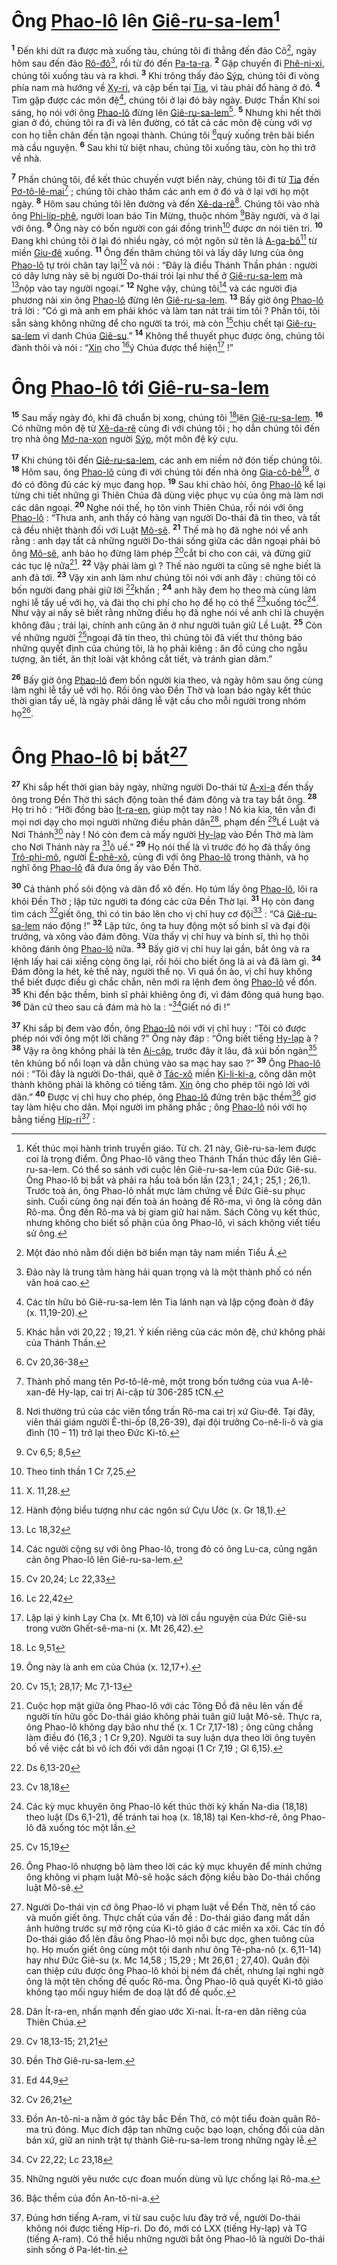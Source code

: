 # Ông [Phao-lô]() lên [Giê-ru-sa-lem]()[^1-22d59093-f635-47ce-956c-0d8b7513e8e7]

<sup><b>1</b></sup> Đến khi dứt ra được mà xuống tàu, chúng tôi đi thẳng đến đảo Cô[^2-22d59093-f635-47ce-956c-0d8b7513e8e7], ngày hôm sau đến đảo [Rô-đô]()[^3-22d59093-f635-47ce-956c-0d8b7513e8e7], rồi từ đó đến [Pa-ta-ra](). <sup><b>2</b></sup> Gặp chuyến đi [Phê-ni-xi](), chúng tôi xuống tàu và ra khơi. <sup><b>3</b></sup> Khi trông thấy đảo [Sýp](), chúng tôi đi vòng phía nam mà hướng về [Xy-ri](), và cập bến tại [Tia](), vì tàu phải đổ hàng ở đó. <sup><b>4</b></sup> Tìm gặp được các môn đệ[^4-22d59093-f635-47ce-956c-0d8b7513e8e7], chúng tôi ở lại đó bảy ngày. Được Thần Khí soi sáng, họ nói với ông [Phao-lô]() đừng lên [Giê-ru-sa-lem]()[^5-22d59093-f635-47ce-956c-0d8b7513e8e7]. <sup><b>5</b></sup> Nhưng khi hết thời gian ở đó, chúng tôi ra đi và lên đường, có tất cả các môn đệ cùng với vợ con họ tiễn chân đến tận ngoại thành. Chúng tôi [^1@-22d59093-f635-47ce-956c-0d8b7513e8e7]quỳ xuống trên bãi biển mà cầu nguyện. <sup><b>6</b></sup> Sau khi từ biệt nhau, chúng tôi xuống tàu, còn họ thì trở về nhà.

<sup><b>7</b></sup> Phần chúng tôi, để kết thúc chuyến vượt biển này, chúng tôi đi từ [Tia]() đến [Pơ-tô-lê-mai]()[^6-22d59093-f635-47ce-956c-0d8b7513e8e7] ; chúng tôi chào thăm các anh em ở đó và ở lại với họ một ngày. <sup><b>8</b></sup> Hôm sau chúng tôi lên đường và đến [Xê-da-rê]()[^7-22d59093-f635-47ce-956c-0d8b7513e8e7]. Chúng tôi vào nhà ông [Phi-líp-phê](), người loan báo Tin Mừng, thuộc nhóm [^2@-22d59093-f635-47ce-956c-0d8b7513e8e7]Bảy người, và ở lại với ông. <sup><b>9</b></sup> Ông này có bốn người con gái đồng trinh[^8-22d59093-f635-47ce-956c-0d8b7513e8e7] được ơn nói tiên tri. <sup><b>10</b></sup> Đang khi chúng tôi ở lại đó nhiều ngày, có một ngôn sứ tên là [A-ga-bô]()[^9-22d59093-f635-47ce-956c-0d8b7513e8e7] từ miền [Giu-đê]() xuống. <sup><b>11</b></sup> Ông đến thăm chúng tôi và lấy dây lưng của ông [Phao-lô]() tự trói chân tay lại[^10-22d59093-f635-47ce-956c-0d8b7513e8e7] và nói : “Đây là điều Thánh Thần phán : người có dây lưng này sẽ bị người Do-thái trói lại như thế ở [Giê-ru-sa-lem]() mà [^3@-22d59093-f635-47ce-956c-0d8b7513e8e7]nộp vào tay người ngoại.” <sup><b>12</b></sup> Nghe vậy, chúng tôi[^11-22d59093-f635-47ce-956c-0d8b7513e8e7] và các người địa phương nài xin ông [Phao-lô]() đừng lên [Giê-ru-sa-lem](). <sup><b>13</b></sup> Bấy giờ ông [Phao-lô]() trả lời : “Có gì mà anh em phải khóc và làm tan nát trái tim tôi ? Phần tôi, tôi sẵn sàng không những để cho người ta trói, mà còn [^4@-22d59093-f635-47ce-956c-0d8b7513e8e7]chịu chết tại [Giê-ru-sa-lem]() vì danh Chúa [Giê-su]().” <sup><b>14</b></sup> Không thể thuyết phục được ông, chúng tôi đành thôi và nói : “[Xin]() cho [^5@-22d59093-f635-47ce-956c-0d8b7513e8e7]ý Chúa được thể hiện[^12-22d59093-f635-47ce-956c-0d8b7513e8e7] !”

# Ông [Phao-lô]() tới [Giê-ru-sa-lem]()

<sup><b>15</b></sup> Sau mấy ngày đó, khi đã chuẩn bị xong, chúng tôi [^6@-22d59093-f635-47ce-956c-0d8b7513e8e7]lên [Giê-ru-sa-lem](). <sup><b>16</b></sup> Có những môn đệ từ [Xê-da-rê]() cùng đi với chúng tôi ; họ dẫn chúng tôi đến trọ nhà ông [Mơ-na-xon]() người [Sýp](), một môn đệ kỳ cựu.

<sup><b>17</b></sup> Khi chúng tôi đến [Giê-ru-sa-lem](), các anh em niềm nở đón tiếp chúng tôi. <sup><b>18</b></sup> Hôm sau, ông [Phao-lô]() cùng đi với chúng tôi đến nhà ông [Gia-cô-bê]()[^13-22d59093-f635-47ce-956c-0d8b7513e8e7], ở đó có đông đủ các kỳ mục đang họp. <sup><b>19</b></sup> Sau khi chào hỏi, ông [Phao-lô]() kể lại từng chi tiết những gì Thiên Chúa đã dùng việc phục vụ của ông mà làm nơi các dân ngoại. <sup><b>20</b></sup> Nghe nói thế, họ tôn vinh Thiên Chúa, rồi nói với ông [Phao-lô]() : “Thưa anh, anh thấy có hàng vạn người Do-thái đã tin theo, và tất cả đều nhiệt thành đối với Luật [Mô-sê](). <sup><b>21</b></sup> Thế mà họ đã nghe nói về anh rằng : anh dạy tất cả những người Do-thái sống giữa các dân ngoại phải bỏ ông [Mô-sê](), anh bảo họ đừng làm phép [^7@-22d59093-f635-47ce-956c-0d8b7513e8e7]cắt bì cho con cái, và đừng giữ các tục lệ nữa[^14-22d59093-f635-47ce-956c-0d8b7513e8e7]. <sup><b>22</b></sup> Vậy phải làm gì ? Thế nào người ta cũng sẽ nghe biết là anh đã tới. <sup><b>23</b></sup> Vậy xin anh làm như chúng tôi nói với anh đây : chúng tôi có bốn người đang phải giữ lời [^8@-22d59093-f635-47ce-956c-0d8b7513e8e7]khấn ; <sup><b>24</b></sup> anh hãy đem họ theo mà cùng làm nghi lễ tẩy uế với họ, và đài thọ chi phí cho họ để họ có thể [^9@-22d59093-f635-47ce-956c-0d8b7513e8e7]xuống tóc[^15-22d59093-f635-47ce-956c-0d8b7513e8e7]. Như vậy ai nấy sẽ biết rằng những điều họ đã nghe nói về anh chỉ là chuyện không đâu ; trái lại, chính anh cũng ăn ở như người tuân giữ Lề Luật. <sup><b>25</b></sup> Còn về những người [^10@-22d59093-f635-47ce-956c-0d8b7513e8e7]ngoại đã tin theo, thì chúng tôi đã viết thư thông báo những quyết định của chúng tôi, là họ phải kiêng : ăn đồ cúng cho ngẫu tượng, ăn tiết, ăn thịt loài vật không cắt tiết, và tránh gian dâm.”

<sup><b>26</b></sup> Bấy giờ ông [Phao-lô]() đem bốn người kia theo, và ngày hôm sau ông cùng làm nghi lễ tẩy uế với họ. Rồi ông vào Đền Thờ và loan báo ngày kết thúc thời gian tẩy uế, là ngày phải dâng lễ vật cầu cho mỗi người trong nhóm họ[^16-22d59093-f635-47ce-956c-0d8b7513e8e7].

# Ông [Phao-lô]() bị bắt[^17-22d59093-f635-47ce-956c-0d8b7513e8e7]

<sup><b>27</b></sup> Khi sắp hết thời gian bảy ngày, những người Do-thái từ [A-xi-a]() đến thấy ông trong Đền Thờ thì sách động toàn thể đám đông và tra tay bắt ông. <sup><b>28</b></sup> Họ tri hô : “Hỡi đồng bào [Ít-ra-en](), giúp một tay nào ! Nó kia kìa, tên vẫn đi mọi nơi dạy cho mọi người những điều phản dân[^18-22d59093-f635-47ce-956c-0d8b7513e8e7], phạm đến [^11@-22d59093-f635-47ce-956c-0d8b7513e8e7]Lề Luật và Nơi Thánh[^19-22d59093-f635-47ce-956c-0d8b7513e8e7] này ! Nó còn đem cả mấy người [Hy-lạp]() vào Đền Thờ mà làm cho Nơi Thánh này ra [^12@-22d59093-f635-47ce-956c-0d8b7513e8e7]ô uế.” <sup><b>29</b></sup> Họ nói thế là vì trước đó họ đã thấy ông [Trô-phi-mô](), người [Ê-phê-xô](), cùng đi với ông [Phao-lô]() trong thành, và họ nghĩ ông [Phao-lô]() đã đưa ông ấy vào Đền Thờ.

<sup><b>30</b></sup> Cả thành phố sôi động và dân đổ xô đến. Họ túm lấy ông [Phao-lô](), lôi ra khỏi Đền Thờ ; lập tức người ta đóng các cửa Đền Thờ lại. <sup><b>31</b></sup> Họ còn đang tìm cách [^13@-22d59093-f635-47ce-956c-0d8b7513e8e7]giết ông, thì có tin báo lên cho vị chỉ huy cơ đội[^20-22d59093-f635-47ce-956c-0d8b7513e8e7] : “Cả [Giê-ru-sa-lem]() náo động !” <sup><b>32</b></sup> Lập tức, ông ta huy động một số binh sĩ và đại đội trưởng, và xông vào đám đông. Vừa thấy vị chỉ huy và binh sĩ, thì họ thôi không đánh ông [Phao-lô]() nữa. <sup><b>33</b></sup> Bấy giờ vị chỉ huy lại gần, bắt ông và ra lệnh lấy hai cái xiềng còng ông lại, rồi hỏi cho biết ông là ai và đã làm gì. <sup><b>34</b></sup> Đám đông la hét, kẻ thế này, người thế nọ. Vì quá ồn ào, vị chỉ huy không thể biết được điều gì chắc chắn, nên mới ra lệnh đem ông [Phao-lô]() về đồn. <sup><b>35</b></sup> Khi đến bậc thềm, binh sĩ phải khiêng ông đi, vì đám đông quá hung bạo. <sup><b>36</b></sup> Dân cứ theo sau cả đám mà hò la : “[^14@-22d59093-f635-47ce-956c-0d8b7513e8e7]Giết nó đi !”

<sup><b>37</b></sup> Khi sắp bị đem vào đồn, ông [Phao-lô]() nói với vị chỉ huy : “Tôi có được phép nói với ông một lời chăng ?” Ông này đáp : “Ông biết tiếng [Hy-lạp]() à ? <sup><b>38</b></sup> Vậy ra ông không phải là tên [Ai-cập](), trước đây ít lâu, đã xúi bốn ngàn[^21-22d59093-f635-47ce-956c-0d8b7513e8e7] tên khủng bố nổi loạn và dẫn chúng vào sa mạc hay sao ?” <sup><b>39</b></sup> Ông [Phao-lô]() nói : “Tôi đây là người Do-thái, quê ở [Tác-xô]() miền [Ki-li-ki-a](), công dân một thành không phải là không có tiếng tăm. [Xin]() ông cho phép tôi ngỏ lời với dân.” <sup><b>40</b></sup> Được vị chỉ huy cho phép, ông [Phao-lô]() đứng trên bậc thềm[^22-22d59093-f635-47ce-956c-0d8b7513e8e7] giơ tay làm hiệu cho dân. Mọi người im phăng phắc ; ông [Phao-lô]() nói với họ bằng tiếng [Híp-ri]()[^23-22d59093-f635-47ce-956c-0d8b7513e8e7] :

[^1-22d59093-f635-47ce-956c-0d8b7513e8e7]: Kết thúc mọi hành trình truyền giáo. Từ ch. 21 này, Giê-ru-sa-lem được coi là trọng điểm. Ông Phao-lô vâng theo Thánh Thần thúc đẩy lên Giê-ru-sa-lem. Có thể so sánh với cuộc lên Giê-ru-sa-lem của Đức Giê-su. Ông Phao-lô bị bắt và phải ra hầu toà bốn lần (23,1 ; 24,1 ; 25,1 ; 26,1). Trước toà án, ông Phao-lô nhất mực làm chứng về Đức Giê-su phục sinh. Cuối cùng ông nại đến toà án hoàng đế Rô-ma, vì ông là công dân Rô-ma. Ông đến Rô-ma và bị giam giữ hai năm. Sách Công vụ kết thúc, nhưng không cho biết số phận của ông Phao-lô, vì sách không viết tiểu sử ông.

[^2-22d59093-f635-47ce-956c-0d8b7513e8e7]: Một đảo nhỏ nằm đối diện bờ biển mạn tây nam miền Tiểu Á.

[^3-22d59093-f635-47ce-956c-0d8b7513e8e7]: Đảo này là trung tâm hàng hải quan trọng và là một thành phố có nền văn hoá cao.

[^4-22d59093-f635-47ce-956c-0d8b7513e8e7]: Các tín hữu bỏ Giê-ru-sa-lem lên Tia lánh nạn và lập cộng đoàn ở đây (x. 11,19-20).

[^5-22d59093-f635-47ce-956c-0d8b7513e8e7]: Khác hẳn với 20,22 ; 19,21. Ý kiến riêng của các môn đệ, chứ không phải của Thánh Thần.

[^6-22d59093-f635-47ce-956c-0d8b7513e8e7]: Thành phố mang tên Pơ-tô-lê-mê, một trong bốn tướng của vua A-lê-xan-đê Hy-lạp, cai trị Ai-cập từ 306-285 tCN.

[^7-22d59093-f635-47ce-956c-0d8b7513e8e7]: Nơi thường trú của các viên tổng trấn Rô-ma cai trị xứ Giu-đê. Tại đây, viên thái giám người Ê-thi-ốp (8,26-39), đại đội trưởng Co-nê-li-ô và gia đình (10 – 11) trở lại theo Đức Ki-tô.

[^8-22d59093-f635-47ce-956c-0d8b7513e8e7]: Theo tinh thần 1 Cr 7,25.

[^9-22d59093-f635-47ce-956c-0d8b7513e8e7]: X. 11,28.

[^10-22d59093-f635-47ce-956c-0d8b7513e8e7]: Hành động biểu tượng như các ngôn sứ Cựu Ước (x. Gr 18,1).

[^11-22d59093-f635-47ce-956c-0d8b7513e8e7]: Các người cộng sự với ông Phao-lô, trong đó có ông Lu-ca, cũng ngăn cản ông Phao-lô lên Giê-ru-sa-lem.

[^12-22d59093-f635-47ce-956c-0d8b7513e8e7]: Lặp lại ý kinh Lạy Cha (x. Mt 6,10) và lời cầu nguyện của Đức Giê-su trong vườn Ghết-sê-ma-ni (x. Mt 26,42).

[^13-22d59093-f635-47ce-956c-0d8b7513e8e7]: Ông này là anh em của Chúa (x. 12,17+).

[^14-22d59093-f635-47ce-956c-0d8b7513e8e7]: Cuộc họp mặt giữa ông Phao-lô với các Tông Đồ đã nêu lên vấn đề người tín hữu gốc Do-thái giáo không phải tuân giữ luật Mô-sê. Thực ra, ông Phao-lô không dạy bảo như thế (x. 1 Cr 7,17-18) ; ông cũng chẳng làm điều đó (16,3 ; 1 Cr 9,20). Người ta suy luận dựa theo lời ông tuyên bố về việc cắt bì vô ích đối với dân ngoại (1 Cr 7,19 ; Gl 6,15).

[^15-22d59093-f635-47ce-956c-0d8b7513e8e7]: Các kỳ mục khuyên ông Phao-lô kết thúc thời kỳ khấn Na-dia (18,18) theo luật (Ds 6,1-21), để tránh tai hoạ (x. 18,18) tại Ken-khơ-rê, ông Phao-lô đã xuống tóc một lần.

[^16-22d59093-f635-47ce-956c-0d8b7513e8e7]: Ông Phao-lô nhượng bộ làm theo lời các kỳ mục khuyên để minh chứng ông không vi phạm luật Mô-sê hoặc sách động kiều bào Do-thái chống luật Mô-sê.

[^17-22d59093-f635-47ce-956c-0d8b7513e8e7]: Người Do-thái vịn cớ ông Phao-lô vi phạm luật về Đền Thờ, nên tố cáo và muốn giết ông. Thực chất của vấn đề : Do-thái giáo đang mất dần ảnh hưởng trước sự mở rộng của Ki-tô giáo ở các miền xa xôi. Các tín đồ Do-thái giáo đổ lên đầu ông Phao-lô mọi nỗi bực dọc, ghen tuông của họ. Họ muốn giết ông cùng một tội danh như ông Tê-pha-nô (x. 6,11-14) hay như Đức Giê-su (x. Mc 14,58 ; 15,29 ; Mt 26,61 ; 27,40). Quân đội can thiệp cứu được ông Phao-lô khỏi bị ném đá chết, nhưng lại nghi ngờ ông là một tên chống đế quốc Rô-ma. Ông Phao-lô quả quyết Ki-tô giáo không tạo mối nguy hiểm đe doạ lật đổ đế quốc.

[^18-22d59093-f635-47ce-956c-0d8b7513e8e7]: Dân Ít-ra-en, nhấn mạnh đến giao ước Xi-nai. Ít-ra-en dân riêng của Thiên Chúa.

[^19-22d59093-f635-47ce-956c-0d8b7513e8e7]: Đền Thờ Giê-ru-sa-lem.

[^20-22d59093-f635-47ce-956c-0d8b7513e8e7]: Đồn An-tô-ni-a nằm ở góc tây bắc Đền Thờ, có một tiểu đoàn quân Rô-ma trú đóng. Mục đích đập tan những cuộc bạo loạn, chống đối của dân bản xứ, giữ an ninh trật tự thành Giê-ru-sa-lem trong những ngày lễ.

[^21-22d59093-f635-47ce-956c-0d8b7513e8e7]: Những người yêu nước cực đoan muốn dùng vũ lực chống lại Rô-ma.

[^22-22d59093-f635-47ce-956c-0d8b7513e8e7]: Bậc thềm của đồn An-tô-ni-a.

[^23-22d59093-f635-47ce-956c-0d8b7513e8e7]: Đúng hơn tiếng A-ram, vì từ sau cuộc lưu đày trở về, người Do-thái không nói được tiếng Híp-ri. Do đó, mới có LXX (tiếng Hy-lạp) và TG (tiếng A-ram). Có thể hiểu những người bắt ông Phao-lô là người Do-thái sinh sống ở Pa-lét-tin.

[^1@-22d59093-f635-47ce-956c-0d8b7513e8e7]: Cv 20,36-38

[^2@-22d59093-f635-47ce-956c-0d8b7513e8e7]: Cv 6,5; 8,5

[^3@-22d59093-f635-47ce-956c-0d8b7513e8e7]: Lc 18,32

[^4@-22d59093-f635-47ce-956c-0d8b7513e8e7]: Cv 20,24; Lc 22,33

[^5@-22d59093-f635-47ce-956c-0d8b7513e8e7]: Lc 22,42

[^6@-22d59093-f635-47ce-956c-0d8b7513e8e7]: Lc 9,51

[^7@-22d59093-f635-47ce-956c-0d8b7513e8e7]: Cv 15,1; 28,17; Mc 7,1-13

[^8@-22d59093-f635-47ce-956c-0d8b7513e8e7]: Ds 6,13-20

[^9@-22d59093-f635-47ce-956c-0d8b7513e8e7]: Cv 18,18

[^10@-22d59093-f635-47ce-956c-0d8b7513e8e7]: Cv 15,19

[^11@-22d59093-f635-47ce-956c-0d8b7513e8e7]: Cv 18,13-15; 21,21

[^12@-22d59093-f635-47ce-956c-0d8b7513e8e7]: Ed 44,9

[^13@-22d59093-f635-47ce-956c-0d8b7513e8e7]: Cv 26,21

[^14@-22d59093-f635-47ce-956c-0d8b7513e8e7]: Cv 22,22; Lc 23,18
